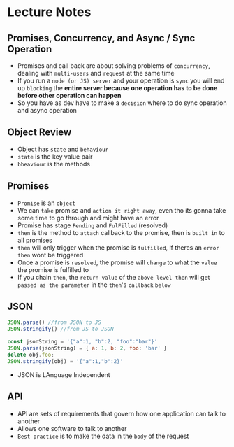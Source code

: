 # Lecture Notes

## Promises, Concurrency, and Async / Sync Operation
* Promises and call back are about solving problems of `concurrency`, dealing with `multi-users` and `request` at the same time
* If you run a `node (or JS) server` and your operation is `sync` you will end up `blocking` the **entire server because one operation has to be done before other operation can happen** 
* So you have as dev have to make a `decision` where to do sync operation and async operation

## Object Review
* Object has `state` and `behaviour`
* `state` is the key value pair
* `bheaviour` is the methods

## Promises
* `Promise` is an `object`
* We can `take` promise and `action it right away`, even tho its gonna take some time to go through and might have an error
* Promise has stage `Pending` and `FulFilled` (resolved)
* `then` is the method to `attach` callback to the promise, then is `built in` to all promises
* `then` will only trigger when the promise is `fulfilled`, if theres an `error` `then` wont be triggered
* Once a promise is `resolved`, the promise will `change` to  what the `value` the promise is fulfilled to
* If you chain `then`, the `return value` of the `above level then` will get `passed as the parameter` in the `then`'s `callback` `below`




## JSON
``` js
JSON.parse() //from JSON to JS
JSON.stringify() //from JS to JSON

const jsonString = '{"a":1, "b":2, "foo":"bar"}'
JSON.parse(jsonString) = { a: 1, b: 2, foo: 'bar' }
delete obj.foo;
JSON.stringify(obj) = '{"a":1,"b":2}'
```
* JSON is LAnguage Independent

## API
* API are sets of requirements that govern how one application can talk to another
* Allows one software to talk to another
* `Best practice` is to make the data in the `body` of the request